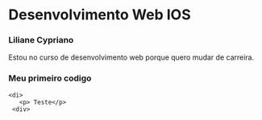 # Desenvolvimento Web IOS

### Liliane Cypriano

Estou no curso de desenvolvimento web porque quero mudar de carreira.

### Meu primeiro codigo

```
<di>
   <p> Teste</p>
 <div>
 
 ```
 
